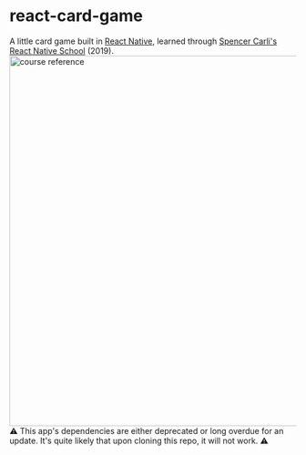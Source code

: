 # react-card-game
A little card game built in [React Native](https://reactnative.dev/), learned through [Spencer Carli's React Native School](learn.reactnativeschool.com) (2019).  
<img src="https://reactnativeschool.com/static/b410bc40f9f662579fedbb43d9c6c66e/00d43/reference.png" alt="course reference" width="650"/>  
⚠️ This app's dependencies are either deprecated or long overdue for an update. It's quite likely that upon cloning this repo, it will not work. ⚠️
